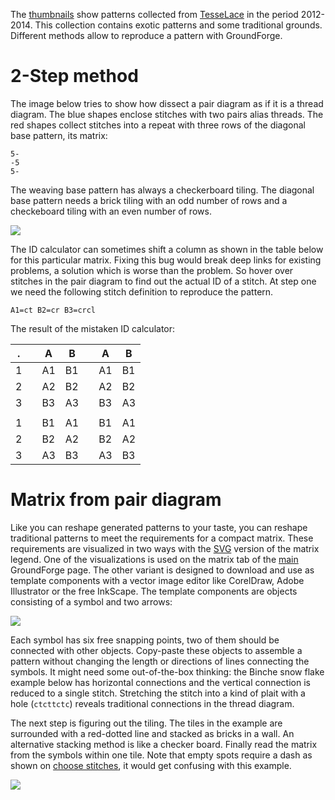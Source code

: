 The [thumbnails] show patterns collected from [TesseLace] in the period 2012-2014. This collection contains exotic patterns and some traditional grounds. Different methods allow to reproduce a pattern with GroundForge.


2-Step method
==============

The image below tries to show how dissect a pair diagram as if it is a thread diagram.
The blue shapes enclose stitches with two pairs alias threads.
The red shapes collect stitches into a repeat with three rows of the diagonal base pattern, its matrix:

    5-
    -5
    5-

The weaving base pattern has always a checkerboard tiling. The diagonal base pattern needs a brick tiling with an odd number of rows and a checkeboard tiling with an even number of rows.

![](https://raw.githubusercontent.com/wiki/d-bl/GroundForge/images/disect-pairs-as-threads.png)

The ID calculator can sometimes shift a column as shown in the table below for this particular matrix.
Fixing this bug would break deep links for existing problems,
a solution which is worse than the problem.
So hover over stitches in the pair diagram to find out the actual ID of a stitch.
At step one we need the following stitch definition to reproduce the pattern.

    A1=ct B2=cr B3=crcl

The result of the mistaken ID calculator:

|  .  |     |  A  |  B  |     |  A  |  B  |
| --- | --- | --- | --- | --- | --- | --- |
|  1  |     | A1  | B1  |     | A1  | B1  |
|  2  |     | A2  | B2  |     | A2  | B2  |
|  3  |     | B3  | A3  |     | B3  | A3  |
|     |     |     |     |     |     |     |
|  1  |     | B1  | A1  |     | B1  | A1  |
|  2  |     | B2  | A2  |     | B2  | A2  |
|  3  |     | A3  | B3  |     | A3  | B3  |

Matrix from pair diagram
========================

Like you can reshape generated patterns to your taste, you can reshape traditional patterns to meet the requirements for a compact matrix. These requirements are visualized in two ways with the [SVG] version of the matrix legend. One of the visualizations is used on the matrix tab of the [main] GroundForge page. The other variant is designed to download and use as template components with a vector image editor like CorelDraw, Adobe Illustrator or the free InkScape. The template components are objects consisting of a symbol and two arrows:

![](https://raw.githubusercontent.com/wiki/d-bl/GroundForge/images/matrix-template.png)

Each symbol has six free snapping points, two of them should be connected with other objects. Copy-paste these objects to assemble a pattern without changing the length or directions of lines connecting the symbols. It might need some out-of-the-box thinking: the Binche snow flake example below has horizontal connections and the vertical connection is reduced to a single stitch. Stretching the stitch into a kind of plait with a hole (`ctcttctc`) reveals traditional connections in the thread diagram.

The next step is figuring out the tiling. The tiles in the example are surrounded with a red-dotted line and stacked as bricks in a wall. An alternative stacking method is like a checker board. Finally read the matrix from the symbols within one tile. Note that empty spots require a dash as shown on [choose stitches](Choose-Stitches), it would get confusing with this example.

![](https://raw.githubusercontent.com/wiki/d-bl/GroundForge/images/matrix-example.png)

[tesselace]: http://tesselace.com
[SVG]: https://github.com/d-bl/GroundForge/blob/master/docs/images/legend.svg
[main]: https://d-bl.github.io/GroundForge/
[thumbnails]: https://d-bl.github.io/GroundForge/thumbs.html
[snow flake]: https://d-bl.github.io/GroundForge/?tiles=bricks&matrix=L3H-AB-CD-%0D%0A6-2H-256-L%0D%0A-5----5---&color1=000000&color2=000000&color3=000000&color4=000000&color5=000000&color6=000000&color7=000000&color8=000000&color9=000000&color10=000000&color11=000000&color12=000000&color13=000000&color14=000000&color15=000000&color16=000000&color=00CC11&stitches=ctc+H3%3Dctcttctc+A1%3Dctcll+B2%3Dctcll+E1%3Dctcrr+D2%3Dctcrr&rows=12&cols=14&left=1&up=1&transparency=0&patch=632AB-CD%0D%0A6-222566%0D%0A-5---5--;bricks&patch=6-2A4-7D,-5-22566,535--5--;bricks&patch=6-2A158D%0D%0A-5-22566%0D%0A5-5--5--;bricks